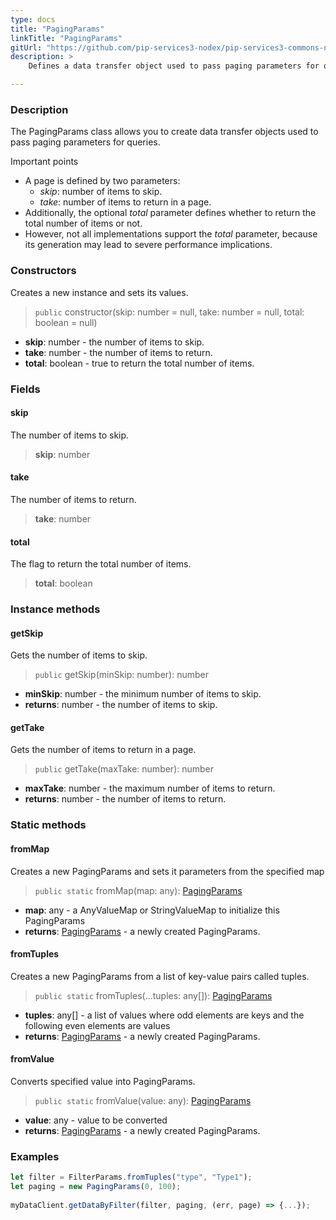 ```yaml
---
type: docs
title: "PagingParams"
linkTitle: "PagingParams"
gitUrl: "https://github.com/pip-services3-nodex/pip-services3-commons-nodex"
description: > 
    Defines a data transfer object used to pass paging parameters for queries.

---
```


### Description

The PagingParams class allows you to create data transfer objects used to pass paging parameters for queries.

Important points

- A page is defined by two parameters:
    - *skip*: number of items to skip.
    - *take*: number of items to return in a page.
 - Additionally, the optional *total* parameter defines whether to return the total number of items or not.
 - However, not all implementations support the *total* parameter, because its generation may lead to severe performance implications.

### Constructors
Creates a new instance and sets its values.

> `public` constructor(skip: number = null, take: number = null, total: boolean = null)

- **skip**: number - the number of items to skip.
- **take**: number - the number of items to return. 
- **total**: boolean - true to return the total number of items.


### Fields

<span class="hide-title-link">

#### skip
The number of items to skip.
> **skip**: number

#### take
The number of items to return. 
> **take**: number

#### total
The flag to return the total number of items.
> **total**: boolean

</span>


### Instance methods

#### getSkip
Gets the number of items to skip.

> `public` getSkip(minSkip: number): number

- **minSkip**: number - the minimum number of items to skip.
- **returns**: number - the number of items to skip.


#### getTake
Gets the number of items to return in a page.

> `public` getTake(maxTake: number): number

- **maxTake**: number - the maximum number of items to return.
- **returns**: number - the number of items to return.

### Static methods

#### fromMap
Creates a new PagingParams and sets it parameters from the specified map

> `public static` fromMap(map: any): [PagingParams]()

- **map**: any - a AnyValueMap or StringValueMap to initialize this PagingParams
- **returns**: [PagingParams]() - a newly created PagingParams.


#### fromTuples
Creates a new PagingParams from a list of key-value pairs called tuples.

> `public static` fromTuples(...tuples: any[]): [PagingParams]()

- **tuples**: any[] - a list of values where odd elements are keys and the following even elements are values
- **returns**: [PagingParams]() - a newly created PagingParams.


#### fromValue
Converts specified value into PagingParams.

> `public static` fromValue(value: any): [PagingParams]()

- **value**: any - value to be converted
- **returns**: [PagingParams]() - a newly created PagingParams.

### Examples
```typescript
let filter = FilterParams.fromTuples("type", "Type1");
let paging = new PagingParams(0, 100);
    
myDataClient.getDataByFilter(filter, paging, (err, page) => {...});

```
